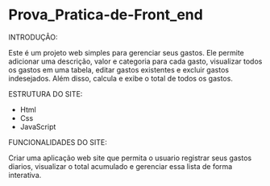 # Prova_Pratica-de-Front_end

INTRODUÇÂO:

Este é um projeto web simples para gerenciar seus gastos. Ele permite adicionar uma descrição, valor e categoria para cada gasto, visualizar todos os gastos em uma tabela, editar gastos existentes e excluir gastos indesejados. Além disso, calcula e exibe o total de todos os gastos.

ESTRUTURA DO SITE:
 
 * Html
 * Css
 * JavaScript

FUNCIONALIDADES DO SITE:

Criar uma aplicação web site que permita o usuario registrar seus gastos diarios, visualizar o total acumulado e gerenciar essa lista de forma interativa.
